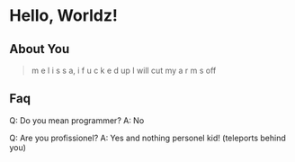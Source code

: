 # Hello, Worldz!

## About You

> m e l i s s a, i f u c k e d up
> I will cut my a r m s off

## Faq

Q: Do you mean programmer?
A: No

Q: Are you profissionel?
A: Yes and nothing personel kid! (teleports behind you)


